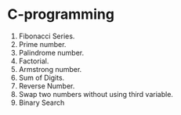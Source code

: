 # C-programming
1) Fibonacci Series.
2) Prime number.
3) Palindrome number.
4) Factorial.
5) Armstrong number.
6) Sum of Digits.
7) Reverse Number.
8) Swap two numbers without using third variable.
9) Binary Search
